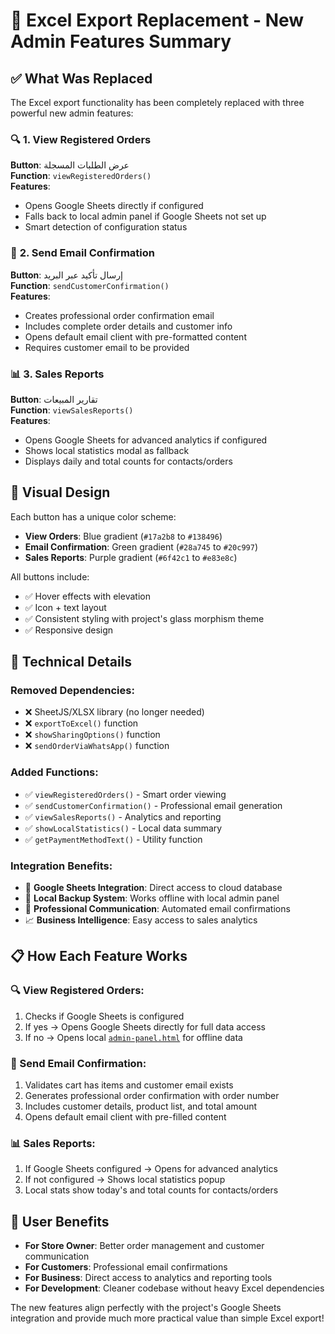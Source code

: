 # 🎯 Excel Export Replacement - New Admin Features Summary

## ✅ What Was Replaced

The Excel export functionality has been completely replaced with three powerful new admin features:

### 🔍 **1. View Registered Orders** 
**Button**: عرض الطلبات المسجلة  
**Function**: `viewRegisteredOrders()`  
**Features**:
- Opens Google Sheets directly if configured
- Falls back to local admin panel if Google Sheets not set up
- Smart detection of configuration status

### 📩 **2. Send Email Confirmation**  
**Button**: إرسال تأكيد عبر البريد  
**Function**: `sendCustomerConfirmation()`  
**Features**:
- Creates professional order confirmation email
- Includes complete order details and customer info
- Opens default email client with pre-formatted content
- Requires customer email to be provided

### 📊 **3. Sales Reports**  
**Button**: تقارير المبيعات  
**Function**: `viewSalesReports()`  
**Features**:
- Opens Google Sheets for advanced analytics if configured
- Shows local statistics modal as fallback
- Displays daily and total counts for contacts/orders

## 🎨 **Visual Design**

Each button has a unique color scheme:
- **View Orders**: Blue gradient (`#17a2b8` to `#138496`)
- **Email Confirmation**: Green gradient (`#28a745` to `#20c997`) 
- **Sales Reports**: Purple gradient (`#6f42c1` to `#e83e8c`)

All buttons include:
- ✅ Hover effects with elevation
- ✅ Icon + text layout
- ✅ Consistent styling with project's glass morphism theme
- ✅ Responsive design

## 🔧 **Technical Details**

### Removed Dependencies:
- ❌ SheetJS/XLSX library (no longer needed)
- ❌ `exportToExcel()` function
- ❌ `showSharingOptions()` function  
- ❌ `sendOrderViaWhatsApp()` function

### Added Functions:
- ✅ `viewRegisteredOrders()` - Smart order viewing
- ✅ `sendCustomerConfirmation()` - Professional email generation
- ✅ `viewSalesReports()` - Analytics and reporting
- ✅ `showLocalStatistics()` - Local data summary
- ✅ `getPaymentMethodText()` - Utility function

### Integration Benefits:
- 🔗 **Google Sheets Integration**: Direct access to cloud database
- 💾 **Local Backup System**: Works offline with local admin panel  
- 📧 **Professional Communication**: Automated email confirmations
- 📈 **Business Intelligence**: Easy access to sales analytics

## 📋 **How Each Feature Works**

### 🔍 View Registered Orders:
1. Checks if Google Sheets is configured
2. If yes → Opens Google Sheets directly for full data access
3. If no → Opens local [`admin-panel.html`](file://d:/forsa2/admin-panel.html) for offline data

### 📩 Send Email Confirmation:
1. Validates cart has items and customer email exists
2. Generates professional order confirmation with order number
3. Includes customer details, product list, and total amount
4. Opens default email client with pre-filled content

### 📊 Sales Reports:
1. If Google Sheets configured → Opens for advanced analytics
2. If not configured → Shows local statistics popup
3. Local stats show today's and total counts for contacts/orders

## 🎯 **User Benefits**

- **For Store Owner**: Better order management and customer communication
- **For Customers**: Professional email confirmations 
- **For Business**: Direct access to analytics and reporting tools
- **For Development**: Cleaner codebase without heavy Excel dependencies

The new features align perfectly with the project's Google Sheets integration and provide much more practical value than simple Excel export!